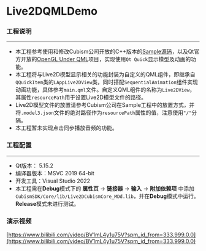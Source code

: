# Live2DQMLDemo
### 工程说明
---
* 本工程参考使用和修改Cubism公司开放的C++版本的[Sample源码](https://github.com/Live2D/CubismNativeSamples)，以及Qt官方开放的[OpenGL Under QML](https://doc.qt.io/qt-5.15/qtquick-scenegraph-openglunderqml-example.html)项目，实现使用```Qt Quick```显示模型及动画的功能。
* 本工程将与Live2D模型显示相关的功能封装为自定义的QML组件，即继承自```QQuickItem```类的```LAppLive2DView```类，同时搭配```SequentialAnimation```组件实现动画功能，具体参考```main.qml```文件。自定义QML组件的名称为```Live2DView```，其属性```resourcePath```用于设置Live2D模型文件的路径。
* Live2D模型文件的放置请参考Cubism公司在Sample工程中的放置方式，并将```.model3.json```文件的绝对路径作为```resourcePath```属性的值，注意使用```"/"```分隔。
* 本工程暂未实现点击同步播放音频的功能。
### 工程配置
---
* Qt版本： 5.15.2
* 编译器版本：MSVC 2019 64-bit
* 开发工具：Visual Studio 2022
* 本工程需在**Debug**模式下的 **属性页** -> **链接器** -> **输入** -> **附加依赖项** 中添加```CubismSDK/Core/lib/Live2DCubismCore_MDd.lib```，并在**Debug**模式中运行。**Release**模式未进行测试。
### 演示视频
[https://www.bilibili.com/video/BV1mL4y1u75V?spm_id_from=333.999.0.0](https://www.bilibili.com/video/BV1mL4y1u75V?spm_id_from=333.999.0.0)
